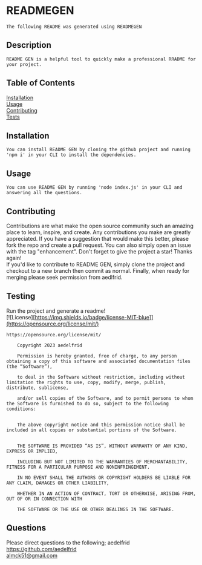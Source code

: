# READMEGEN
  
    The following README was generated using READMEGEN

  ## Description
    
    README GEN is a helpful tool to quickly make a professional RRADME for your project.  
  ## Table of Contents

  [Installation](##Installation)
<br>[Usage](##Usage)
<br>[Contributing](##Contributing)
<br>[Tests](##Tests)
<br>
  
        
  ## Installation
        
    You can install README GEN by cloning the github project and running 'npm i' in your CLI to install the dependencies.  
        
  ## Usage
        
    You can use README GEN by running 'node index.js' in your CLI and answering all the questions.  
        
  ## Contributing
        
  Contributions are what make the open source community such an amazing place to learn,  inspire, and create. Any contributions you make are greatly appreciated.
  If you have a suggestion that would make this better, please fork the repo and create a   pull request. You can also simply open an issue with the tag "enhancement".   Don't forget to give the project a star! Thanks again!     
  If you'd like to contribute to README GEN, simply clone the project and checkout to a new branch then commit as normal. 
        Finally, when ready for merging please seek permission from aedlfrid.  
    
  ## Testing
    
  Run the project and generate a readme!  
    [![License][https://img.shields.io/badge/license-MIT-blue]](https://opensource.org/license/mit/)
      
    https://opensource.org/license/mit/
      
        Copyright 2023 aedelfrid

        Permission is hereby granted, free of charge, to any person obtaining a copy of this software and associated documentation files (the “Software”),

        to deal in the Software without restriction, including without limitation the rights to use, copy, modify, merge, publish, distribute, sublicense,

        and/or sell copies of the Software, and to permit persons to whom the Software is furnished to do so, subject to the following conditions:

        
        The above copyright notice and this permission notice shall be included in all copies or substantial portions of the Software.

        
        THE SOFTWARE IS PROVIDED “AS IS”, WITHOUT WARRANTY OF ANY KIND, EXPRESS OR IMPLIED,
 
        INCLUDING BUT NOT LIMITED TO THE WARRANTIES OF MERCHANTABILITY, FITNESS FOR A PARTICULAR PURPOSE AND NONINFRINGEMENT.
 
        IN NO EVENT SHALL THE AUTHORS OR COPYRIGHT HOLDERS BE LIABLE FOR ANY CLAIM, DAMAGES OR OTHER LIABILITY,
 
        WHETHER IN AN ACTION OF CONTRACT, TORT OR OTHERWISE, ARISING FROM, OUT OF OR IN CONNECTION WITH
 
        THE SOFTWARE OR THE USE OR OTHER DEALINGS IN THE SOFTWARE.
 
        
  ## Questions
        
  Please direct questions to the following;
    aedelfrid https://github.com/aedelfrid      
    almck51@gmail.com  
